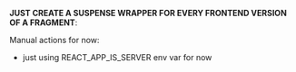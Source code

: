 **JUST CREATE A SUSPENSE WRAPPER FOR EVERY FRONTEND VERSION OF A FRAGMENT**:

Manual actions for now:
- just using REACT_APP_IS_SERVER env var for now
